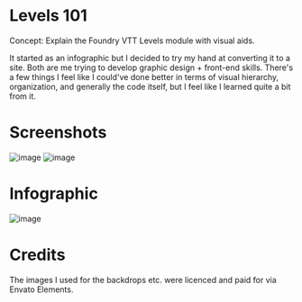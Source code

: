 # Levels 101
Concept: Explain the Foundry VTT Levels module with visual aids.

It started as an infographic but I decided to try my hand at converting it to a site. Both are me trying to develop graphic design + front-end skills.
There's a few things I feel like I could've done better in terms of visual hierarchy, organization, and generally the code itself, but I feel like I learned quite a bit from it. 



# Screenshots
![image](https://user-images.githubusercontent.com/95392008/147806209-ae3fb531-7f00-49d2-9fd5-0eac7353bbb5.png)
![image](https://user-images.githubusercontent.com/95392008/147806216-9feedd28-1e30-4710-b94d-550998e9a0bd.png)


# Infographic 
![image](https://user-images.githubusercontent.com/95392008/147805983-f4f8fd47-6476-44f8-a760-4f6bce3fb5e1.png)

# Credits
The images I used for the backdrops etc. were licenced and paid for via Envato Elements. 

